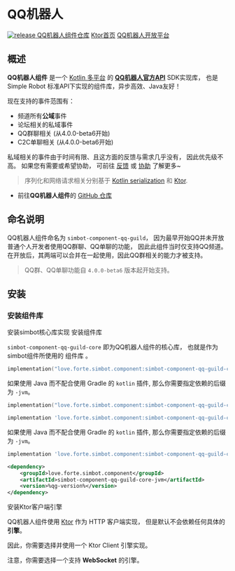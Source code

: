 # QQ机器人

<a href="https://github.com/simple-robot/simbot-component-qq-guild/releases/latest">
<img alt="release" src="https://img.shields.io/github/v/release/simple-robot/simbot-component-qq-guild" />
</a>

<seealso>
<category ref="links">
<a href="https://github.com/simple-robot/simbot-component-qq-guild">QQ机器人组件仓库</a>
<a href="https://ktor.io/">Ktor首页</a>
<a href="https://bot.q.qq.com/wiki/develop/api/">QQ机器人开放平台</a>
</category>
</seealso>

## 概述

**QQ机器人组件**
是一个 [Kotlin 多平台](https://kotlinlang.org/docs/multiplatform.html) 的 [**QQ机器人官方API**][qg bot doc] SDK实现库，
也是 Simple Robot 标准API下实现的组件库，异步高效、Java友好！

现在支持的事件范围有：

- 频道所有**公域**事件
- 论坛相关的私域事件
- QQ群聊相关  (从4.0.0-beta6开始)
- C2C单聊相关 (从4.0.0-beta6开始)

私域相关的事件由于时间有限、且这方面的反馈与需求几乎没有，
因此优先级不高。
如果您有需要或希望协助，
可前往 [反馈](https://github.com/simple-robot/simbot-component-qq-guild/issues) 或 [协助](https://github.com/simple-robot/simbot-component-qq-guild/pulls) 了解更多~

> 序列化和网络请求相关分别基于 [Kotlin serialization](https://github.com/Kotlin/kotlinx.serialization)
> 和 [Ktor](https://ktor.io/).

- 前往**QQ机器人组件**的 [ GitHub 仓库](https://github.com/simple-robot/simbot-component-qq-guild)

## 命名说明

QQ机器人组件命名为 `simbot-component-qq-guild`，
因为最早开始QQ并未开放普通个人开发者使用QQ群聊、QQ单聊的功能，
因此此组件当时仅支持QQ频道。在开放后，其两端可以合并在一起使用，因此QQ群相关的能力才被支持。

> QQ群、QQ单聊功能自 `4.0.0-beta6` 版本起开始支持。

## 安装

### 安装组件库

<procedure id="install-core" title="安装依赖">
<step>
<control>安装simbot核心库实现</control>

<include from="refers.md" element-id="pre-component-install" />
</step>
<step>
<control>安装组件库</control>

`simbot-component-qq-guild-core` 
即为QQ机器人组件的核心库，
也就是作为simbot组件所使用的
<tooltip term="组件">组件库</tooltip>
。

<tabs id="qg-build" group="build">
<tab title="Gradle(Kotlin DSL)" group-key="kts">

```Kotlin
implementation("love.forte.simbot.component:simbot-component-qq-guild-core:%qg-version%")
```

如果使用 Java 而不配合使用 Gradle 的 `kotlin` 插件, 那么你需要指定依赖的后缀为 `-jvm`。

```Kotlin
implementation("love.forte.simbot.component:simbot-component-qq-guild-core-jvm:%qg-version%")
```

</tab>
<tab title="Gradle(Groovy)" group-key="groovy">

```Groovy
implementation 'love.forte.simbot.component:simbot-component-qq-guild-core:%qg-version%'
```

如果使用 Java 而不配合使用 Gradle 的 `kotlin` 插件, 那么你需要指定依赖的后缀为 `-jvm`。

```Groovy
implementation 'love.forte.simbot.component:simbot-component-qq-guild-core-jvm:%qg-version%'
```

</tab>
<tab title="Maven" group-key="maven">

```xml
<dependency>
    <groupId>love.forte.simbot.component</groupId>
    <artifactId>simbot-component-qq-guild-core-jvm</artifactId>
    <version>%qg-version%</version>
</dependency>
```

</tab>
</tabs>
</step>
<step>
<control>安装Ktor客户端引擎</control>

QQ机器人组件使用 [Ktor](https://ktor.io) 作为 HTTP 客户端实现，
但是默认不会依赖任何具体的**引擎**。

因此，你需要选择并使用一个 Ktor Client 引擎实现。

<warning>

注意，你需要选择一个支持 **WebSocket** 的引擎。

</warning>

<include from="refers.md" element-id="engine-choose"/>
</step>
</procedure>


[qg bot doc]: https://bot.q.qq.com/wiki/develop/api/
